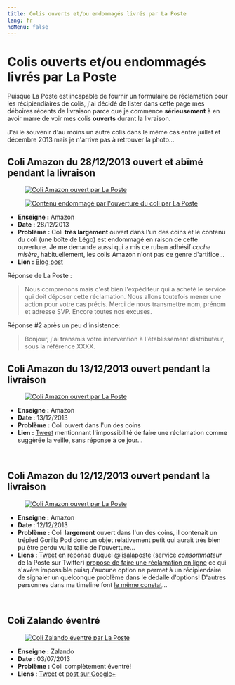```yaml
---
title: Colis ouverts et/ou endommagés livrés par La Poste
lang: fr
noMenu: false
---
```


# Colis ouverts et/ou endommagés livrés par La Poste

Puisque La Poste est incapable de fournir un formulaire de réclamation pour les
récipiendiaires de colis, j'ai décidé de lister dans cette page mes déboires
récents de livraison parce que je commence **sérieusement** à en avoir marre de
voir mes colis **ouverts** durant la livraison.

J'ai le souvenir d'au moins un autre colis dans le même cas entre juillet et
décembre 2013 mais je n'arrive pas à retrouver la photo...


## Coli Amazon du 28/12/2013 ouvert et abîmé pendant la livraison

<div class="yui3-g">
<div class="yui3-u-1-2">
<figure class="object-center">
    <a href="/images/coli-amazon-ouvert-par-la-poste_28122013.jpg"><img src="/images/330x/coli-amazon-ouvert-par-la-poste_28122013.jpg" alt="Coli Amazon ouvert par La Poste"></a>
</figure>
</div><div class="yui3-u-1-2">
<figure class="object-center">
    <a href="/images/contenu-coli-endommage-apres-ouverture-par-la-poste.jpg"><img src="/images/330x/contenu-coli-endommage-apres-ouverture-par-la-poste.jpg" alt="Contenu endommagé par l'ouverture du coli par La Poste"></a>
</figure>
</div></div>

* **Enseigne&nbsp;:** Amazon
* **Date&nbsp;:** 28/12/2013
* **Problème&nbsp;:** Coli **très largement** ouvert dans l'un des coins et le
  contenu du coli (une boîte de Légo) est endommagé en raison de cette
  ouverture. Je me demande aussi qui a mis ce ruban adhésif *cache misère*,
  habituellement, les colis Amazon n'ont pas ce genre d'artifice...
* **Lien&nbsp;:** [Blog post](/post/la-poste-colis-ouverts)

Réponse de La  Poste&nbsp;:

  > Nous comprenons mais c'est bien l'expéditeur qui a acheté le service qui doit
  > déposer cette réclamation. Nous allons toutefois mener une action pour votre
  > cas précis. Merci de nous transmettre nom, prénom et adresse SVP. Encore
  > toutes nos excuses.

Réponse #2 après un peu d'insistence:
  > Bonjour, j'ai transmis votre intervention à l'établissement distributeur,
  > sous la référence XXXX.

## Coli Amazon du 13/12/2013 ouvert pendant la livraison

<figure class="object-left">
    <a href="/images/coli-amazon-ouvert-par-la-poste_13122013.jpg"><img src="/images/330x/coli-amazon-ouvert-par-la-poste_13122013.jpg" alt="Coli Amazon ouvert par La Poste"></a>
</figure>

* **Enseigne&nbsp;:** Amazon
* **Date&nbsp;:** 13/12/2013
* **Problème&nbsp;:** Coli ouvert dans l'un des coins
* **Lien&nbsp;:** [Tweet](https://twitter.com/dpobel/status/411487060332003329)
  mentionnant l'impossibilité de faire une réclamation comme suggèrée la veille,
  sans réponse à ce jour...

<br style="clear: left;">


## Coli Amazon du 12/12/2013 ouvert pendant la livraison

<figure class="object-left">
    <a href="/images/coli-amazon-ouvert-par-la-poste_12122013.jpg"><img src="/images/330x/coli-amazon-ouvert-par-la-poste_12122013.jpg" alt="Coli Amazon ouvert par La Poste"></a>
</figure>

* **Enseigne&nbsp;:** Amazon
* **Date&nbsp;:** 12/12/2013
* **Problème&nbsp;:** Coli **largement** ouvert dans l'un des coins, il
  contenait un trépied Gorilla Pod donc un objet relativement petit qui aurait
  très bien pu être perdu vu la taille de l'ouverture...
* **Liens&nbsp;:** [Tweet](https://twitter.com/dpobel/status/411129555819036672)
  en réponse duquel [@lisalaposte](https://twitter.com/lisalaposte) (service
  *consommateur* de la Poste sur Twitter) [propose de faire une réclamation en ligne](https://twitter.com/lisalaposte/status/411152145925541888) ce
  qui s'avère impossible puisqu'aucune option ne permet à un récipiendaire de
  signaler un quelconque problème dans le dédalle d'options! D'autres
  personnes dans ma timeline font [le même
constat](https://twitter.com/GroupeLaPoste/status/411171334396583936)...

<br style="clear: left;">

## Coli Zalando éventré

<figure class="object-left">
    <a href="/images/coli-zalando-eventre-la-poste.jpg"><img src="/images/330x/coli-zalando-eventre-la-poste.jpg" alt="Coli Zalando éventré par La Poste"></a>
</figure>

* **Enseigne&nbsp;:** Zalando
* **Date&nbsp;:** 03/07/2013
* **Problème&nbsp;:** Coli complètement éventré!
* **Liens&nbsp;:** [Tweet](https://twitter.com/dpobel/status/352446676117618691) et [post sur Google+](https://plus.google.com/+DamienPobel/posts/WgMevCNP2ms)

<br style="clear: left;">
